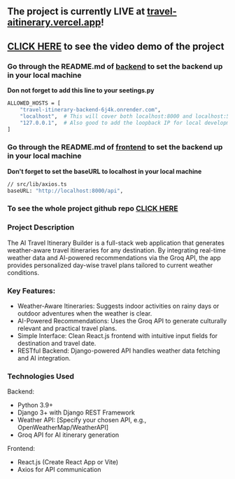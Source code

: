 ## The project is currently LIVE at [travel-aitinerary.vercel.app](https://travel-aitinerary.vercel.app/)!

## [CLICK HERE](https://youtu.be/QWFeunya20k) to see the video demo of the project


### Go through the README.md of [backend](https://github.com/sardaarNiamotullah/travel_itinerary-backend) to set the backend up in your local machine

**Don not forget to add this line to your seetings.py**
```bash
ALLOWED_HOSTS = [
    "travel-itinerary-backend-6j4k.onrender.com",
    "localhost",  # This will cover both localhost:8000 and localhost:5173
    "127.0.0.1",  # Also good to add the loopback IP for local development
]
```


### Go through the README.md of [frontend](https://github.com/sardaarNiamotullah/travel_itinerary-frontend) to set the backend up in your local machine

**Don't forget to set the baseURL to localhost in your local machine**
   ```bash
   // src/lib/axios.ts
   baseURL: "http://localhost:8000/api",
   ```

### To see the whole project github repo [CLICK HERE](https://github.com/sardaarNiamotullah/AItinerary)


### Project Description
The AI Travel Itinerary Builder is a full-stack web application that generates weather-aware travel itineraries for any destination. By integrating real-time weather data and AI-powered recommendations via the Groq API, the app provides personalized day-wise travel plans tailored to current weather conditions.

### Key Features:
- Weather-Aware Itineraries: Suggests indoor activities on rainy days or outdoor adventures when the weather is clear.
- AI-Powered Recommendations: Uses the Groq API to generate culturally relevant and practical travel plans.
- Simple Interface: Clean React.js frontend with intuitive input fields for destination and travel date.
- RESTful Backend: Django-powered API handles weather data fetching and AI integration.

### Technologies Used

Backend:
- Python 3.9+
- Django 3+ with Django REST Framework
- Weather API: [Specify your chosen API, e.g., OpenWeatherMap/WeatherAPI]
- Groq API for AI itinerary generation

Frontend:
- React.js (Create React App or Vite)
- Axios for API communication
